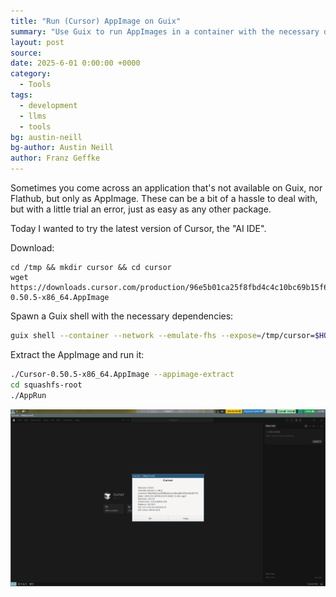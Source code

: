```yaml
---
title: "Run (Cursor) AppImage on Guix"
summary: "Use Guix to run AppImages in a container with the necessary dependencies."
layout: post
source:
date: 2025-6-01 0:00:00 +0000
category:
  - Tools
tags:
  - development
  - llms
  - tools
bg: austin-neill
bg-author: Austin Neill
author: Franz Geffke
---
```


Sometimes you come across an application that's not available on Guix, nor Flathub, but only as AppImage. These can be a bit of a hassle to deal with, but with a little trial an error, just as easy as any other package.

Today I wanted to try the latest version of Cursor, the "AI IDE".

Download:

```
cd /tmp && mkdir cursor && cd cursor
wget https://downloads.cursor.com/production/96e5b01ca25f8fbd4c4c10bc69b15f6228c80771/linux/x64/Cursor-0.50.5-x86_64.AppImage
```

Spawn a Guix shell with the necessary dependencies:

```bash
guix shell --container --network --emulate-fhs --expose=/tmp/cursor=$HOME/target coreutils zlib gcc-toolchain nss fuse sed grep glib at-spi2-core cups gtk+ eudev alsa-lib --preserve='^DISPLAY$'
```

Extract the AppImage and run it:

```bash
./Cursor-0.50.5-x86_64.AppImage --appimage-extract
cd squashfs-root
./AppRun
```

![Cursor running on Guix](/assets/images/dev/run-cursor-appimage-on-guix.png)
